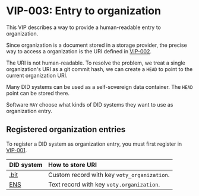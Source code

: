 # VIP-003: Entry to organization

This VIP describes a way to provide a human-readable entry to organization.

Since organization is a document stored in a storage provider, the precise way to access a organization is the URI defined in [VIP-002](/vips/VIP-002.md).

The URI is not human-readable. To resolve the problem, we treat a single organization's URI as a git commit hash, we can create a `HEAD` to point to the current organization URI.

Many DID systems can be used as a self-sovereign data container. The `HEAD` point can be stored there.

Software `MAY` choose what kinds of DID systems they want to use as organization entry.

## Registered organization entries

To register a DID system as organization entry, you must first register in [VIP-001](/vips/VIP-001.md).

| DID system                 | How to store URI                            |
| :------------------------- | :------------------------------------------ |
| [.bit](http://did.id/)     | Custom record with key `voty_organization`. |
| [ENS](http://ens.domains/) | Text record with key `voty.organization`.   |
